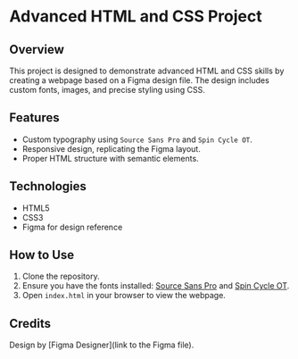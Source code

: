 # Advanced HTML and CSS Project

## Overview
This project is designed to demonstrate advanced HTML and CSS skills by creating a webpage based on a Figma design file. The design includes custom fonts, images, and precise styling using CSS.

## Features
- Custom typography using `Source Sans Pro` and `Spin Cycle OT`.
- Responsive design, replicating the Figma layout.
- Proper HTML structure with semantic elements.

## Technologies
- HTML5
- CSS3
- Figma for design reference

## How to Use
1. Clone the repository.
2. Ensure you have the fonts installed: [Source Sans Pro](https://www.fontsquirrel.com/fonts/source-sans-pro) and [Spin Cycle OT](https://www.fontsquirrel.com/fonts/Spin-Cycle-OT).
3. Open `index.html` in your browser to view the webpage.

## Credits
Design by [Figma Designer](link to the Figma file).
